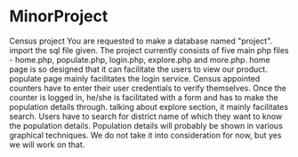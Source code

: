# MinorProject
Census project 
You are requested to make a database named "project".
import the sql file given.
The project currently consists of five main php files - home.php, populate.php, login.php, explore.php and more.php.
home page is so designed that it can facilitate the users to view our product.
populate page mainly facilitates the login service. Census appointed counters have to enter their user credentials to verify themselves.
Once the counter is logged in, he/she is facilitated with a form and has to make the population details  through.
talking about explore section, it mainly facilitates search. Users have to search for district name of which they want to know the population details.
Population details will probably be shown in various graphical techniques. We do not take it into consideration for now, but yes we will  work on that.
